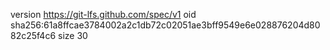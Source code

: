 version https://git-lfs.github.com/spec/v1
oid sha256:61a8ffcae3784002a2c1db72c02051ae3bff9549e6e028876204d8082c25f4c6
size 30
